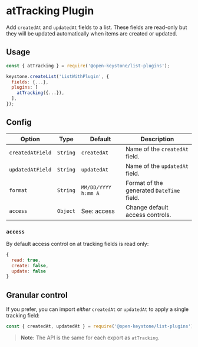 <!--[meta]
section: list-plugins
title: atTracking
[meta]-->

# atTracking Plugin

Add `createdAt` and `updatedAt` fields to a list. These fields are read-only
but they will be updated automatically when items are created or updated.

## Usage

```js
const { atTracking } = require('@open-keystone/list-plugins');

keystone.createList('ListWithPlugin', {
  fields: {...},
  plugins: [
    atTracking({...}),
  ],
});
```

## Config

| Option           | Type     | Default             | Description                               |
| ---------------- | -------- | ------------------- | ----------------------------------------- |
| `createdAtField` | `String` | `createdAt`         | Name of the `createdAt` field.            |
| `updatedAtField` | `String` | `updatedAt`         | Name of the `updatedAt` field.            |
| `format`         | `String` | `MM/DD/YYYY h:mm A` | Format of the generated `DateTime` field. |
| `access`         | `Object` | See: access         | Change default access controls.           |

### `access`

By default access control on at tracking fields is read only:

```javascript allowCopy=false showLanguage=false
{
  read: true,
  create: false,
  update: false
}
```

## Granular control

If you prefer, you can import _either_ `createdAt` or `updatedAt` to apply a single tracking field:

```javascript
const { createdAt, updatedAt } = require('@open-keystone/list-plugins');
```

> **Note:** The API is the same for each export as `atTracking`.
